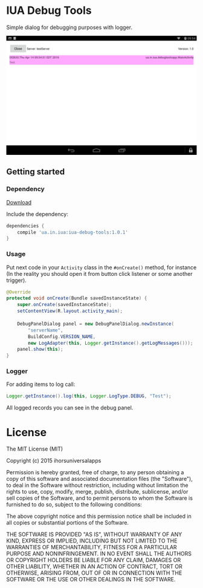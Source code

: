 # IUA Debug Tools

Simple dialog for debugging purposes with logger.

![screenshot 1](https://github.com/ihorsuniversalapps/iua-debug-tools/raw/master/screenshot1.png "ScreenShot Of DebugPanel")

## Getting started

### Dependency

[Download](https://bintray.com/phoenixria/maven/iua-debug-tools/1.0.0/view)

Include the dependency:

```groovy
dependencies {
    compile 'ua.in.iua:iua-debug-tools:1.0.1'
}
```
### Usage

Put next code in your `Activity` class in the `#onCreate()` method, for instance
(In the reality you should open it from button click listener or some another trigger).

```java
@Override
protected void onCreate(Bundle savedInstanceState) {
    super.onCreate(savedInstanceState);
    setContentView(R.layout.activity_main);

    DebugPanelDialog panel = new DebugPanelDialog.newInstance(
        "serverName", 
        BuildConfig.VERSION_NAME,
        new LogAdapter(this, Logger.getInstance().getLogMessages()));
    panel.show(this);
}
```
### Logger

For adding items to log call:

```java
Logger.getInstance().log(this, Logger.LogType.DEBUG, "Test");
```

All logged records you can see in the debug panel.

# License

The MIT License (MIT)

Copyright (c) 2015 ihorsuniversalapps

Permission is hereby granted, free of charge, to any person obtaining a copy
of this software and associated documentation files (the "Software"), to deal
in the Software without restriction, including without limitation the rights
to use, copy, modify, merge, publish, distribute, sublicense, and/or sell
copies of the Software, and to permit persons to whom the Software is
furnished to do so, subject to the following conditions:

The above copyright notice and this permission notice shall be included in all
copies or substantial portions of the Software.

THE SOFTWARE IS PROVIDED "AS IS", WITHOUT WARRANTY OF ANY KIND, EXPRESS OR
IMPLIED, INCLUDING BUT NOT LIMITED TO THE WARRANTIES OF MERCHANTABILITY,
FITNESS FOR A PARTICULAR PURPOSE AND NONINFRINGEMENT. IN NO EVENT SHALL THE
AUTHORS OR COPYRIGHT HOLDERS BE LIABLE FOR ANY CLAIM, DAMAGES OR OTHER
LIABILITY, WHETHER IN AN ACTION OF CONTRACT, TORT OR OTHERWISE, ARISING FROM,
OUT OF OR IN CONNECTION WITH THE SOFTWARE OR THE USE OR OTHER DEALINGS IN THE
SOFTWARE.
